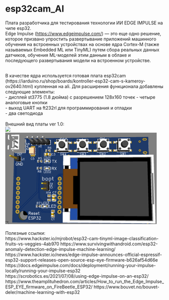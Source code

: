 # esp32cam_AI
Плата разработчика для тестирования технологии ИИ EDGE IMPULSE на чипе esp32.<br>
Edge Impulse (https://www.edgeimpulse.com/) — это еще одно решение, которое призвано упростить развертывание приложений
машинного обучения на встроенных устройствах на основе ядра Cortex-M (также называемых Embedded ML или TinyML)
путем сбора реальных данных датчиков, обучения ML-моделей этим данным в облаке и последующего развертывания
модели на встроенном устройстве.<br>

<br>
В качестве ядра используется готовая плата esp32cam (https://iarduino.ru/shop/boards/kontroller-esp32-cam-s-kameroy-ov2640.html) купленная на ali.
Для расширения функционала добавлены следующие элементы:<br>
- дисплей st3775 (1.8 дюйма) с разрешением 128х160 точек
- четыре аналоговые кнопки <br>
- выход UART на ft232rl для программирования и отладки <br>
- два светодиода <br>
<br>
Внешний вид платы ver 1.0: <br>
<img src="https://github.com/pav2000/esp32cam_AI/main/Board/view01.png" width="480" /> <br>
<img src="https://github.com/pav2000/esp32cam_AI/blob/main/Board/view02.png" width="480" /> <br>
<br>
Полезные ссылки:<br>
https://www.hackster.io/mjrobot/esp32-cam-tinyml-image-classification-fruits-vs-veggies-4ab970
https://www.survivingwithandroid.com/esp32-anomaly-detection-edge-impulse-machine-learning/<br>
https://www.hackster.io/news/edge-impulse-announces-official-espressif-esp32-support-releases-open-source-esp-eye-firmware-b626af54d66e<br>
https://docs.edgeimpulse.com/docs/deployment/running-your-impulse-locally/running-your-impulse-esp32<br>
https://scrobotics.es/2021/07/08/using-edge-impulse-on-an-esp32/<br>
https://www.theamplituhedron.com/articles/How_to_run_the_Edge_Impulse_ESP_EYE_firmware_on_FireBeetle_ESP32/
https://www.bouvet.no/bouvet-deler/machine-learning-with-esp32
